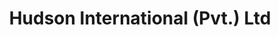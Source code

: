 ---
title: "Hudson International (Pvt.) Ltd"
url: /karachi/hudson-international-pvt-ltd/
shop: wholesale
---